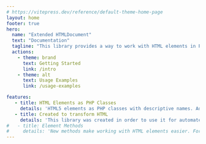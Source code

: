 ```yaml
---
# https://vitepress.dev/reference/default-theme-home-page
layout: home
footer: true
hero:
  name: "Extended HTMLDocument"
  text: "Documentation"
  tagline: "This library provides a way to work with HTML elements in PHP, offering an object-oriented approach that aligns with the HTML5 specifications."
  actions:
    - theme: brand
      text: Getting Started
      link: /intro
    - theme: alt
      text: Usage Examples
      link: /usage-examples

features:
   - title: HTML Elements as PHP Classes
     details: 'HTML5 elements as PHP classes with descriptive names. Added semantics and meta information such as allowed direct children, allowed direct parents and helper methods such as <samp>__toString()</samp> or <samp>setAttributes()</samp>'
   - title: Created to transform HTML
     details: 'This library was created in order to use it for automated code generation. Whether you could have PHP transform HTML into templates for Twig, React, or Vue or generate Atoms and Molecules for a Design System such as Storybook. There are many use cases.'
#   - title: Element Methods
#     details: 'New methods make working with HTML elements easier. For example: <samp>__toString()</samp>, <samp>setAttributes()</samp>, <samp>isUniquePerParent()</samp>, <samp>childOf()</samp>, <samp>parentOf()</samp>, <samp>isSelfClosing()</samp> and more.'
---
```

